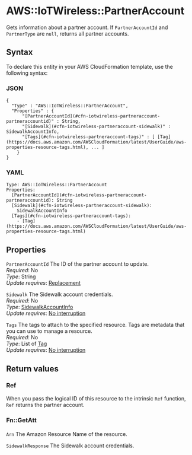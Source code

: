 # AWS::IoTWireless::PartnerAccount<a name="aws-resource-iotwireless-partneraccount"></a>

Gets information about a partner account\. If `PartnerAccountId` and `PartnerType` are `null`, returns all partner accounts\.

## Syntax<a name="aws-resource-iotwireless-partneraccount-syntax"></a>

To declare this entity in your AWS CloudFormation template, use the following syntax:

### JSON<a name="aws-resource-iotwireless-partneraccount-syntax.json"></a>

```
{
  "Type" : "AWS::IoTWireless::PartnerAccount",
  "Properties" : {
      "[PartnerAccountId](#cfn-iotwireless-partneraccount-partneraccountid)" : String,
      "[Sidewalk](#cfn-iotwireless-partneraccount-sidewalk)" : SidewalkAccountInfo,
      "[Tags](#cfn-iotwireless-partneraccount-tags)" : [ [Tag](https://docs.aws.amazon.com/AWSCloudFormation/latest/UserGuide/aws-properties-resource-tags.html), ... ]
    }
}
```

### YAML<a name="aws-resource-iotwireless-partneraccount-syntax.yaml"></a>

```
Type: AWS::IoTWireless::PartnerAccount
Properties: 
  [PartnerAccountId](#cfn-iotwireless-partneraccount-partneraccountid): String
  [Sidewalk](#cfn-iotwireless-partneraccount-sidewalk): 
    SidewalkAccountInfo
  [Tags](#cfn-iotwireless-partneraccount-tags): 
    - [Tag](https://docs.aws.amazon.com/AWSCloudFormation/latest/UserGuide/aws-properties-resource-tags.html)
```

## Properties<a name="aws-resource-iotwireless-partneraccount-properties"></a>

`PartnerAccountId`  <a name="cfn-iotwireless-partneraccount-partneraccountid"></a>
The ID of the partner account to update\.  
*Required*: No  
*Type*: String  
*Update requires*: [Replacement](https://docs.aws.amazon.com/AWSCloudFormation/latest/UserGuide/using-cfn-updating-stacks-update-behaviors.html#update-replacement)

`Sidewalk`  <a name="cfn-iotwireless-partneraccount-sidewalk"></a>
The Sidewalk account credentials\.  
*Required*: No  
*Type*: [SidewalkAccountInfo](aws-properties-iotwireless-partneraccount-sidewalkaccountinfo.md)  
*Update requires*: [No interruption](https://docs.aws.amazon.com/AWSCloudFormation/latest/UserGuide/using-cfn-updating-stacks-update-behaviors.html#update-no-interrupt)

`Tags`  <a name="cfn-iotwireless-partneraccount-tags"></a>
The tags to attach to the specified resource\. Tags are metadata that you can use to manage a resource\.  
*Required*: No  
*Type*: List of [Tag](https://docs.aws.amazon.com/AWSCloudFormation/latest/UserGuide/aws-properties-resource-tags.html)  
*Update requires*: [No interruption](https://docs.aws.amazon.com/AWSCloudFormation/latest/UserGuide/using-cfn-updating-stacks-update-behaviors.html#update-no-interrupt)

## Return values<a name="aws-resource-iotwireless-partneraccount-return-values"></a>

### Ref<a name="aws-resource-iotwireless-partneraccount-return-values-ref"></a>

When you pass the logical ID of this resource to the intrinsic `Ref` function, `Ref` returns the partner account\.

### Fn::GetAtt<a name="aws-resource-iotwireless-partneraccount-return-values-fn--getatt"></a>

#### <a name="aws-resource-iotwireless-partneraccount-return-values-fn--getatt-fn--getatt"></a>

`Arn`  <a name="Arn-fn::getatt"></a>
The Amazon Resource Name of the resource\.

`SidewalkResponse`  <a name="SidewalkResponse-fn::getatt"></a>
The Sidewalk account credentials\.
